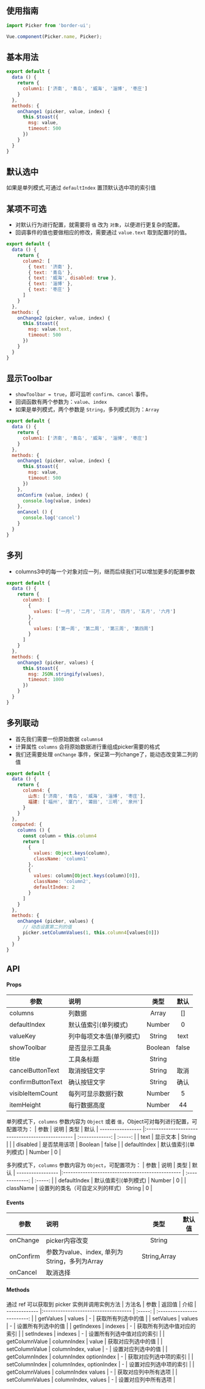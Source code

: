 ## 使用指南

```js
import Picker from 'border-ui';

Vue.component(Picker.name, Picker);
```

## 基本用法
<ClientOnly>
<Common-code-format>
  <highlight-code slot="codeText" lang="vue">
    <bo-picker
      :columns="column1"
      @change="onChange1"
    />
  </highlight-code>
</Common-code-format>
</ClientOnly> 

```js
export default {
  data () {
    return {
      column1: ['济南', '青岛', '威海', '淄博', '枣庄']
    }
  },
  methods: {
    onChange1 (picker, value, index) {
      this.$toast({
        msg: value,
        timeout: 500
      })
    }
  }
}
```

## 默认选中
<ClientOnly>
<Common-code-format>
  <highlight-code slot="codeText" lang="vue">
    <bo-picker
      :columns="column1"
      :defaultIndex=2
      @change="onChange1"
    />
  </highlight-code>
</Common-code-format>
</ClientOnly> 

如果是单列模式,可通过 ```defaultIndex``` 置顶默认选中项的索引值


## 某项不可选

* 对默认行为进行配置，就需要将 ```值``` 改为 ```对象```，以便进行更复杂的配置。
* 回调事件的值也要做相应的修改，需要通过 ```value.text``` 取到配置时的值。

<ClientOnly>
<Common-code-format>
  <highlight-code slot="codeText" lang="vue">
    <bo-picker
      :columns="column2"
      @change="onChange2"
    />
  </highlight-code>
</Common-code-format>
</ClientOnly> 

```js
export default {
  data () {
    return {
      column2: [
        { text: '济南' },
        { text: '青岛' },
        { text: '威海', disabled: true },
        { text: '淄博' },
        { text: '枣庄' }
      ]
    }
  },
  methods: {
    onChange2 (picker, value, index) {
      this.$toast({
        msg: value.text,
        timeout: 500
      })
    }
  }
}
```

## 显示Toolbar
* ```showToolbar = true```，即可监听 ```confirm```、```cancel``` 事件。
* 回调函数有两个参数为：```value```、```index```
* 如果是单列模式，两个参数是 ```String```，多列模式则为：```Array```

<ClientOnly>
<Common-code-format>
  <highlight-code slot="codeText" lang="vue">
    <bo-picker
      show-toolbar
      :columns="column1"
      @change="onChange1"
      @confirm="onConfirm"
      @cancel="onCancel"
    />
  </highlight-code>
</Common-code-format>
</ClientOnly> 

```js
export default {
  data () {
    return {
      column1: ['济南', '青岛', '威海', '淄博', '枣庄']
    }
  },
  methods: {
    onChange1 (picker, value, index) {
      this.$toast({
        msg: value,
        timeout: 500
      })
    },
    onConfirm (value, index) {
      console.log(value, index)
    },
    onCancel () {
      console.log('cancel')
    }
  }
}
```

## 多列
* columns3中的每一个对象对应一列，继而后续我们可以增加更多的配置参数

<ClientOnly>
<Common-code-format>
  <highlight-code slot="codeText" lang="vue">
    <bo-picker
      :columns="column3"
      @change="onChange3"
    />
  </highlight-code>
</Common-code-format>
</ClientOnly> 

```js
export default {
  data () {
    return {
      column3: [
        {
          values: ['一月', '二月', '三月', '四月', '五月', '六月']
        },
        {
          values: ['第一周', '第二周', '第三周', '第四周']
        }
      ]
    }
  },
  methods: {
    onChange3 (picker, values) {
      this.$toast({
        msg: JSON.stringify(values),
        timeout: 1000
      })
    }
  }
}
```


## 多列联动
* 首先我们需要一份原始数据 ```columns4```
* 计算属性 ```columns``` 会将原始数据进行重组成picker需要的格式
* 我们还需要处理 ```onChange``` 事件，保证第一列change了，能动态改变第二列的值


<ClientOnly>
<Common-code-format>
  <highlight-code slot="codeText" lang="vue">
    <bo-picker
      :columns="columns"
      @change="onChange4"
    />
  </highlight-code>
</Common-code-format>
</ClientOnly> 

```js
export default {
  data () {
    return {
      column4: {
        山东: ['济南', '青岛', '威海', '淄博', '枣庄'],
        福建: ['福州', '厦门', '莆田', '三明', '泉州']
      }
    }
  },
  computed: {
    columns () {
      const column = this.column4
      return [
        {
          values: Object.keys(column),
          className: 'column1'
        },
        {
          values: column[Object.keys(column)[0]],
          className: 'column2',
          defaultIndex: 2
        }
      ]
    }
  },
  methods: {
    onChange4 (picker, values) {
      // 动态设置第二列的值
      picker.setColumnValues(1, this.column4[values[0]])
    }
  }
}
```


## API
#### Props
| 参数                | 说明                                             | 类型             | 默认
| -----------------  |:------------------------------------------------ | :-------------:  | :-----:  |
| columns            | 列数据                                            | Array            |    []   |
| defaultIndex       | 默认值索引(单列模式)                               | Number           |    0    |
| valueKey           | 列中每项文本值(单列模式)                            | String           |   text  |
| showToolbar        | 是否显示工具条                                     | Boolean          |  false  |
| title              | 工具条标题                                         | String           |        |
| cancelButtonText   | 取消按钮文字                                       | String           |  取消   |
| confirmButtonText  | 确认按钮文字                                       | String           |  确认   |
| visibleItemCount   | 每列可显示数据行数                                 | Number            |    5    |
| itemHeight         | 每行数据高度                                       | Number           |    44   |

单列模式下，```columns``` 参数内容为 ```Object``` 或者 ```值```，Object可对每列进行配置，可配置项为：
| 参数                | 说明                                             | 类型             | 默认
| -----------------  |:------------------------------------------------ | :-------------:  | :-----:  |
| text               | 显示文本                                          | String           |         |
| disabled           | 是否禁用该项                                      | Boolean          |  false   |
| defaultIndex       | 默认值索引(单列模式)                               | Number           |    0    |

多列模式下，```columns``` 参数内容为 ```Object```，可配置项为：
| 参数                | 说明                                             | 类型             | 默认
| -----------------  |:------------------------------------------------ | :-------------:  | :-----:  |
| defaultIndex       | 默认值索引(单列模式)                               | Number           |    0    |
| className          | 设置列的类名（可自定义列的样式）                      String           |    0    |

#### Events
| 参数           | 说明                                         | 类型   | 默认值
| ------------- |:------------------------------------------   | :-----: | :-----: |
| onChange	    | picker内容改变                                | String  |         |
| onConfirm     | 参数为value、index, 单列为String，多列为Array  | String,Array |    |
| onCancel      | 取消选择                                      |         |         |

#### Methods
通过 ref 可以获取到 picker 实例并调用实例方法
| 方法名           | 参数                                 | 返回值      | 介绍
| -------------   |:------------------------------------ | :-----:     | :-------------------------: |
| getValues       | values                               | -           |  获取所有列选中的值           |
| setValues       | values                               | -           |  设置所有列选中的值           |
| getIndexes      | indexes                              | -           |  获取所有列选中值对应的索引    |
| setIndexes      | indexes                              | -           |  设置所有列选中值对应的索引    |
| getColumnValue  | columnIndex                          | value       |  获取对应列选中的值           |
| setColumnValue  | columnIndex, value                   | -           |  设置对应列选中的值           |
| getColumnIndex  | columnIndex	optionIndex              | -           |  获取对应列选中项的索引        |
| setColumnIndex  | columnIndex, optionIndex             | -           |  设置对应列选中项的索引        |
| getColumnValues | columnIndex	values                   | -           |  获取对应列中所有选项          |
| setColumnValues | columnIndex, values                  | -           |  设置对应列中所有选项          |
